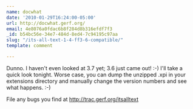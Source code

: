 ```yaml
---
name: docwhat
date: '2010-01-29T16:24:00-05:00'
url: http://docwhat.gerf.org/
email: 4e8076a0fdac6b8f284d8b316efdf7f3
_id: b54bc56e-34e7-484d-8ed4-7c94195c97aa
slug: "/its-all-text-1-4-ff3-6-compatible/"
template: comment

---
```


Dunno.  I haven't even looked at 3.7 yet; 3.6 just came out! :-)  I'll take a quick look tonight.  Worse case, you can dump the unzipped .xpi in your extensions directory and manually change the version numbers and see what happens. :-)

File any bugs you find at http://trac.gerf.org/itsalltext
